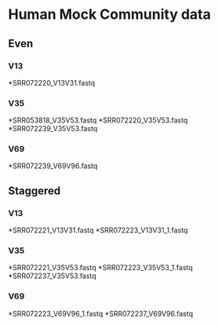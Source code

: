 # Human Mock Community data

## Even

### V13

*SRR072220_V13V31.fastq

### V35

*SRR053818_V35V53.fastq
*SRR072220_V35V53.fastq
*SRR072239_V35V53.fastq

### V69

*SRR072239_V69V96.fastq

## Staggered

### V13

*SRR072221_V13V31.fastq
*SRR072223_V13V31_1.fastq

### V35

*SRR072221_V35V53.fastq
*SRR072223_V35V53_1.fastq
*SRR072237_V35V53.fastq

### V69

*SRR072223_V69V96_1.fastq
*SRR072237_V69V96.fastq

